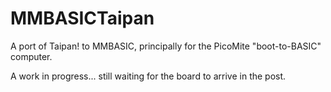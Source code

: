 # MMBASICTaipan
A port of Taipan! to MMBASIC, principally for the PicoMite "boot-to-BASIC" computer.

A work in progress... still waiting for the board to arrive in the post.

